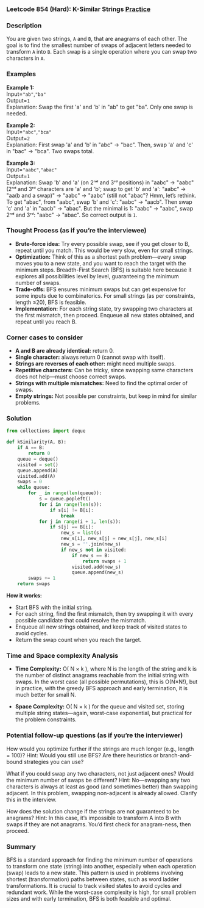 ### Leetcode 854 (Hard): K-Similar Strings [Practice](https://leetcode.com/problems/k-similar-strings)

### Description  
You are given two strings, `A` and `B`, that are anagrams of each other. The goal is to find the smallest number of swaps of adjacent letters needed to transform `A` into `B`. Each swap is a single operation where you can swap two characters in `A`.

### Examples  

**Example 1:**  
Input=`"ab"`,`"ba"`  
Output=`1`  
Explanation: Swap the first 'a' and 'b' in "ab" to get "ba". Only one swap is needed.

**Example 2:**  
Input=`"abc"`,`"bca"`  
Output=`2`  
Explanation: First swap 'a' and 'b' in "abc" → "bac". Then, swap 'a' and 'c' in "bac" → "bca". Two swaps total.

**Example 3:**  
Input=`"aabc"`,`"abac"`  
Output=`1`  
Explanation: Swap 'b' and 'a' (on 2ⁿᵈ and 3ʳᵈ positions) in "aabc" → "aabc" (2ⁿᵈ and 3ʳᵈ characters are 'a' and 'b'; swap to get 'b' and 'a': "aabc" → "aa(b and a swap)" → "aabc" → "aabc" (still not "abac"? Hmm, let’s rethink. To get "abac", from "aabc", swap 'b' and 'c': "aabc" → "aacb". Then swap 'c' and 'a' in "aacb" → "abac". But the minimal is 1: "aabc" → "aabc", swap 2ⁿᵈ and 3ʳᵈ: "aabc" → "abac". So correct output is `1`.

### Thought Process (as if you’re the interviewee)  
- **Brute-force idea:** Try every possible swap, see if you get closer to B, repeat until you match. This would be very slow, even for small strings.
- **Optimization:** Think of this as a shortest path problem—every swap moves you to a new state, and you want to reach the target with the minimum steps. Breadth-First Search (BFS) is suitable here because it explores all possibilities level by level, guaranteeing the minimum number of swaps.
- **Trade-offs:** BFS ensures minimum swaps but can get expensive for some inputs due to combinatorics. For small strings (as per constraints, length ≤20), BFS is feasible.
- **Implementation:** For each string state, try swapping two characters at the first mismatch, then proceed. Enqueue all new states obtained, and repeat until you reach B.

### Corner cases to consider  
- **A and B are already identical:** return 0.
- **Single character:** always return 0 (cannot swap with itself).
- **Strings are reverses of each other:** might need multiple swaps.
- **Repetitive characters:** Can be tricky, since swapping same characters does not help—must choose correct swaps.
- **Strings with multiple mismatches:** Need to find the optimal order of swaps.
- **Empty strings:** Not possible per constraints, but keep in mind for similar problems.

### Solution

```python
from collections import deque

def kSimilarity(A, B):
    if A == B:
        return 0
    queue = deque()
    visited = set()
    queue.append(A)
    visited.add(A)
    swaps = 0
    while queue:
        for _ in range(len(queue)):
            s = queue.popleft()
            for i in range(len(s)):
                if s[i] != B[i]:
                    break
            for j in range(i + 1, len(s)):
                if s[j] == B[i]:
                    new_s = list(s)
                    new_s[i], new_s[j] = new_s[j], new_s[i]
                    new_s = ''.join(new_s)
                    if new_s not in visited:
                        if new_s == B:
                            return swaps + 1
                        visited.add(new_s)
                        queue.append(new_s)
        swaps += 1
    return swaps
```

**How it works:**  
- Start BFS with the initial string.
- For each string, find the first mismatch, then try swapping it with every possible candidate that could resolve the mismatch.
- Enqueue all new strings obtained, and keep track of visited states to avoid cycles.
- Return the swap count when you reach the target.

### Time and Space complexity Analysis  

- **Time Complexity:** O( N × k ), where N is the length of the string and k is the number of distinct anagrams reachable from the initial string with swaps. In the worst case (all possible permutations), this is O(N×N!), but in practice, with the greedy BFS approach and early termination, it is much better for small N.

- **Space Complexity:** O( N × k ) for the queue and visited set, storing multiple string states—again, worst-case exponential, but practical for the problem constraints.

### Potential follow-up questions (as if you’re the interviewer)  

How would you optimize further if the strings are much longer (e.g., length = 100)?
Hint: Would you still use BFS? Are there heuristics or branch-and-bound strategies you can use?

What if you could swap any two characters, not just adjacent ones? Would the minimum number of swaps be different?
Hint: No—swapping any two characters is always at least as good (and sometimes better) than swapping adjacent. In this problem, swapping non-adjacent is already allowed. Clarify this in the interview.

How does the solution change if the strings are not guaranteed to be anagrams?
Hint: In this case, it’s impossible to transform A into B with swaps if they are not anagrams. You’d first check for anagram-ness, then proceed.

### Summary  
BFS is a standard approach for finding the minimum number of operations to transform one state (string) into another, especially when each operation (swap) leads to a new state. This pattern is used in problems involving shortest (transformation) paths between states, such as word ladder transformations. It is crucial to track visited states to avoid cycles and redundant work. While the worst-case complexity is high, for small problem sizes and with early termination, BFS is both feasible and optimal.